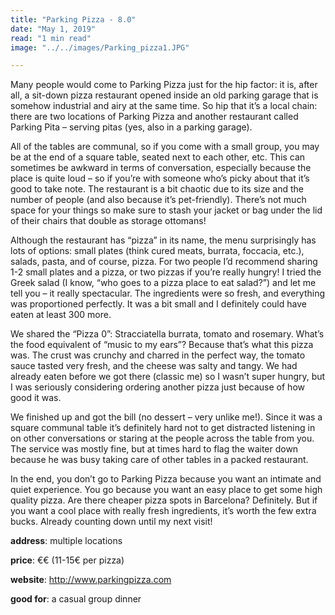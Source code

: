 ```yaml
---
title: "Parking Pizza - 8.0"
date: "May 1, 2019"
read: "1 min read" 
image: "../../images/Parking_pizza1.JPG"

---
```


Many people would come to Parking Pizza just for the hip factor: it is, after all, a sit-down pizza restaurant opened inside an old parking garage that is somehow industrial and airy at the same time. So hip that it’s a local chain: there are two locations of Parking Pizza and another restaurant called Parking Pita – serving pitas (yes, also in a parking garage).

All of the tables are communal, so if you come with a small group, you may be at the end of a square table, seated next to each other, etc. This can sometimes be awkward in terms of conversation, especially because the place is quite loud – so if you’re with someone who’s picky about that it’s good to take note. The restaurant is a bit chaotic due to its size and the number of people (and also because it’s pet-friendly). There’s not much space for your things so make sure to stash your jacket or bag under the lid of their chairs that double as storage ottomans!

Although the restaurant has “pizza” in its name, the menu surprisingly has lots of options: small plates (think cured meats, burrata, foccacia, etc.), salads, pasta, and of course, pizza. For two people I’d recommend sharing 1-2 small plates and a pizza, or two pizzas if you’re really hungry! I tried the Greek salad (I know, “who goes to a pizza place to eat salad?”) and let me tell you – it really spectacular. The ingredients were so fresh, and everything was proportioned perfectly. It was a bit small and I definitely could have eaten at least 300 more.

We shared the “Pizza 0”: Stracciatella burrata, tomato and rosemary. What’s the food equivalent of “music to my ears”? Because that’s what this pizza was. The crust was crunchy and charred in the perfect way, the tomato sauce tasted very fresh, and the cheese was salty and tangy. We had already eaten before we got there (classic me) so I wasn’t super hungry, but I was seriously considering ordering another pizza just because of how good it was.

We finished up and got the bill (no dessert – very unlike me!). Since it was a square communal table it’s definitely hard not to get distracted listening in on other conversations or staring at the people across the table from you. The service was mostly fine, but at times hard to flag the waiter down because he was busy taking care of other tables in a packed restaurant.

In the end, you don’t go to Parking Pizza because you want an intimate and quiet experience. You go because you want an easy place to get some high quality pizza. Are there cheaper pizza spots in Barcelona? Definitely. But if you want a cool place with really fresh ingredients, it’s worth the few extra bucks. Already counting down until my next visit!

**address**: multiple locations

**price**: €€ (11-15€ per pizza)

**website**: http://www.parkingpizza.com

**good for**: a casual group dinner